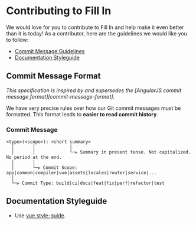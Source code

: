 # Contributing to Fill In

We would love for you to contribute to Fill In and help make it even better than it is today!
As a contributor, here are the guidelines we would like you to follow:

 - [Commit Message Guidelines](#commit)
 - [Documentation Styleguide](#styleguide)

## <a name="commit"></a> Commit Message Format
*This specification is inspired by and supersedes the [AngularJS commit message format][commit-message-format].*

We have very precise rules over how our Git commit messages must be formatted.
This format leads to **easier to read commit history**.

### <a name="commit-message"></a>Commit Message

```
<type>(<scope>): <short summary>
  │       │             │
  │       │             └─⫸ Summary in present tense. Not capitalized. No period at the end.
  │       │
  │       └─⫸ Commit Scope: app|common|compiler|vue|assets|locales|router|service|...
  │
  └─⫸ Commit Type: build|ci|docs|feat|fix|perf|refactor|test
```

## <a name="styleguide"></a> Documentation Styleguide

* Use [vue style-guide](https://v3.vuejs.org/style-guide/).
